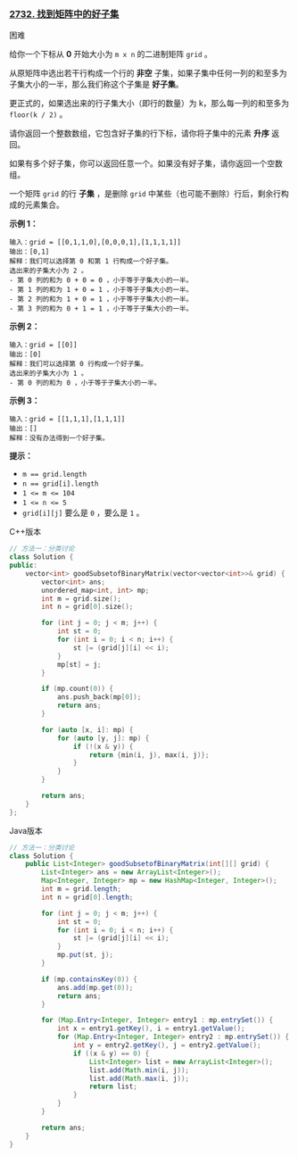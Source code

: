 ### [2732. 找到矩阵中的好子集](https://leetcode.cn/problems/find-a-good-subset-of-the-matrix/)

困难

给你一个下标从 **0** 开始大小为 `m x n` 的二进制矩阵 `grid` 。

从原矩阵中选出若干行构成一个行的 **非空** 子集，如果子集中任何一列的和至多为子集大小的一半，那么我们称这个子集是 **好子集**。

更正式的，如果选出来的行子集大小（即行的数量）为 k，那么每一列的和至多为 `floor(k / 2)` 。

请你返回一个整数数组，它包含好子集的行下标，请你将子集中的元素 **升序** 返回。

如果有多个好子集，你可以返回任意一个。如果没有好子集，请你返回一个空数组。

一个矩阵 `grid` 的行 **子集** ，是删除 `grid` 中某些（也可能不删除）行后，剩余行构成的元素集合。

**示例 1：**

```
输入：grid = [[0,1,1,0],[0,0,0,1],[1,1,1,1]]
输出：[0,1]
解释：我们可以选择第 0 和第 1 行构成一个好子集。
选出来的子集大小为 2 。
- 第 0 列的和为 0 + 0 = 0 ，小于等于子集大小的一半。
- 第 1 列的和为 1 + 0 = 1 ，小于等于子集大小的一半。
- 第 2 列的和为 1 + 0 = 1 ，小于等于子集大小的一半。
- 第 3 列的和为 0 + 1 = 1 ，小于等于子集大小的一半。
```

**示例 2：**

```
输入：grid = [[0]]
输出：[0]
解释：我们可以选择第 0 行构成一个好子集。
选出来的子集大小为 1 。
- 第 0 列的和为 0 ，小于等于子集大小的一半。
```

**示例 3：**

```
输入：grid = [[1,1,1],[1,1,1]]
输出：[]
解释：没有办法得到一个好子集。
```

**提示：**

- `m == grid.length`
- `n == grid[i].length`
- `1 <= m <= 104`
- `1 <= n <= 5`
- `grid[i][j]` 要么是 `0` ，要么是 `1` 。

C++版本

```c++
// 方法一：分类讨论
class Solution {
public:
    vector<int> goodSubsetofBinaryMatrix(vector<vector<int>>& grid) {
        vector<int> ans;
        unordered_map<int, int> mp;
        int m = grid.size();
        int n = grid[0].size();

        for (int j = 0; j < m; j++) {
            int st = 0;
            for (int i = 0; i < n; i++) {
                st |= (grid[j][i] << i);
            }
            mp[st] = j;
        }

        if (mp.count(0)) {
            ans.push_back(mp[0]);
            return ans;
        }

        for (auto [x, i]: mp) {
            for (auto [y, j]: mp) {
                if (!(x & y)) {
                    return {min(i, j), max(i, j)};
                }
            }
        }

        return ans;
    }
};
```

Java版本

```java
// 方法一：分类讨论
class Solution {
    public List<Integer> goodSubsetofBinaryMatrix(int[][] grid) {
        List<Integer> ans = new ArrayList<Integer>();
        Map<Integer, Integer> mp = new HashMap<Integer, Integer>();
        int m = grid.length;
        int n = grid[0].length;

        for (int j = 0; j < m; j++) {
            int st = 0;
            for (int i = 0; i < n; i++) {
                st |= (grid[j][i] << i);
            }
            mp.put(st, j);
        }

        if (mp.containsKey(0)) {
            ans.add(mp.get(0));
            return ans;
        }

        for (Map.Entry<Integer, Integer> entry1 : mp.entrySet()) {
            int x = entry1.getKey(), i = entry1.getValue();
            for (Map.Entry<Integer, Integer> entry2 : mp.entrySet()) {
                int y = entry2.getKey(), j = entry2.getValue();
                if ((x & y) == 0) {
                    List<Integer> list = new ArrayList<Integer>();
                    list.add(Math.min(i, j));
                    list.add(Math.max(i, j));
                    return list;
                }
            }
        }

        return ans;
    }
}
```

